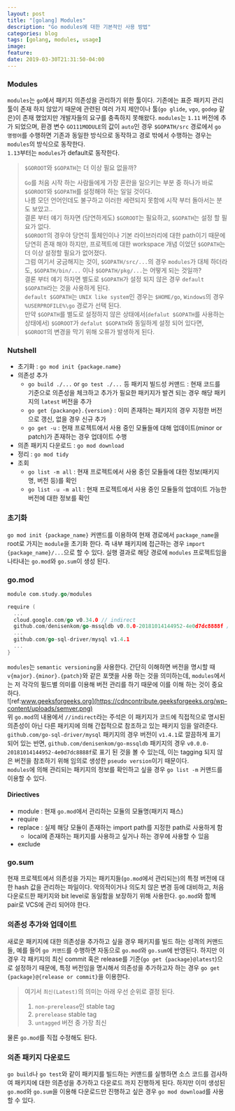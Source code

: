 ```yaml
---
layout: post
title: "[golang] Modules"
description: "Go modules에 대한 기본적인 사용 방법"
categories: blog
tags: [golang, modules, usage]
image:
feature:
date: 2019-03-30T21:31:50-04:00
---
```


### Modules
`modules`는 `go`에서 패키지 의존성을 관리하기 위한 툴이다. 기존에는 표준 패키지 관리 툴이 존재 하지 않았기 때문에 관련된 여러 가지 제안이나 툴(`go glide`, `vgo`, `godep` 같은)이 존재 했었지만 개발자들의 요구를 충족하지 못해왔다. `modules`는 `1.11` 버전에 추가 되었으며, 환경 변수 `GO111MODULE`의 값이 `auto`인 경우 `$GOPATH/src` 경로에서 `go 명령어`를 수행하면 기존과 동일한 방식으로 동작하고 경로 밖에서 수행하는 경우는 `modules`의 방식으로 동작한다.   
`1.13`부터는 `modules`가 default로 동작한다.  

> `$GOROOT`와 `$GOPATH`는 더 이상 필요 없을까?  
> 
> `Go`를 처음 시작 하는 사람들에게 가장 혼란을 일으키는 부분 중 하나가 바로 `$GOROOT`와 `$GOPATH`를 설정해야 하는 일일 것이다.  
> 나름 모던 언어인데도 불구하고 이러한 세련되지 못함에 시작 부터 돌아서는 분도 보았고..  
> 결론 부터 얘기 하자면 (당연하게도) `$GOROOT`는 필요하고, `$GOPATH`는 설정 할 필요가 없다.  
> `$GOROOT`의 경우야 당연히 툴체인이나 기본 라이브러리에 대한 path이기 때문에 당연히 존재 해야 하지만, 프로젝트에 대한 workspace 개념 이었던 `$GOPATH`는 더 이상 설정할 필요가 없어졌다.  
> 그럼 여기서 궁금해지는 것이, `$GOPATH/src/...`의 경우 `modules`가 대체 하더라도, `$GOPATH/bin/...` 이나 `$GOPATH/pkg/...`는 어떻게 되는 것일까?  
> 결론 부터 얘기 하자면 별도로 `$GOPATH`가 설정 되지 않은 경우 `default $GOPATH`라는 것을 사용하게 된다.  
> `default $GOPATH`는 `UNIX like system`인 경우는 `$HOME/go`, `Windows`의 경우 `%USERPROFILE%\go` 경로가 선택 된다.  
> 만약 `$GOPATH`를 별도로 설정하지 않은 상태에서(`defalut $GOPATH`를 사용하는 상태에서) `$GOROOT`가 `defalut $GOPATH`와 동일하게 설정 되어 있다면,  
> `$GOROOT`의 변경을 막기 위해 오류가 발생하게 된다. 

### Nutshell
- 초기화 : `go mod init {package.name}`
- 의존성 추가
  - `go build ./...` or `go test ./...` 등 패키지 빌드성 커맨드 : 현재 코드를 기준으로 의존성을 체크하고 추가가 필요한 패키지가 발견 되는 경우 해당 패키지의 `latest` 버전을 추가
  - `go get {packange}.{version}` : 이미 존재하는 패키지의 경우 지정한 버전으로 갱신, 없을 경우 신규 추가
  - `go get -u` : 현재 프로젝트에서 사용 중인 모듈들에 대해 업데이트(minor or patch)가 존재하는 경우 업데이트 수행
- 의존 패키지 다운로드 : `go mod download`
- 정리 : `go mod tidy`
- 조회
  - `go list -m all` : 현재 프로젝트에서 사용 중인 모듈들에 대한 정보(패키지 명, 버전 등)를 확인
  - `go list -u -m all` : 현재 프로젝트에서 사용 중인 모듈들의 업데이트 가능한 버전에 대한 정보를 확인


### 초기화
`go mod init {package_name}` 커맨드를 이용하여 현재 경로에서 `package_name`을 root로 가지는 `module`을 초기화 한다. 즉 내부 패키지에 접근하는 경우 `import {package_name}/...`으로 할 수 있다. 실행 결과로 해당 경로에 `modules` 프로젝트임을 나타내는 `go.mod`와 `go.sum`이 생성 된다.  

### go.mod
```go
module com.study.go/modules

require (
  ...
  cloud.google.com/go v0.34.0 // indirect
  github.com/denisenkom/go-mssqldb v0.0.0-20181014144952-4e0d7dc8888f // indirect
  ...
  github.com/go-sql-driver/mysql v1.4.1
  ...
}
```
`modules`는 `semantic versioning`을 사용한다. 간단히 이해하면 버전을 명시할 때 `v{major}.{minor}.{patch}`와 같은 포맷을 사용 하는 것을 의미하는데, `modules`에서는 저 각각의 필드별 의미를 이용해 버전 관리를 하기 때문에 이를 이해 하는 것이 중요하다.  
![ref:www.geeksforgeeks.org](https://cdncontribute.geeksforgeeks.org/wp-content/uploads/semver.png)  
위 `go.mod`의 내용에서 `//indirect`라는 주석은 이 패키지가 코드에 직접적으로 명시된 의존성이 아닌 다른 패키지에 의해 간접적으로 참조하고 있는 패키지 임을 알려준다.  
`github.com/go-sql-driver/mysql` 패키지의 경우 버전이 `v1.4.1`로 깔끔하게 표기 되어 있는 반면, `github.com/denisenkom/go-mssqldb` 패키지의 경우 `v0.0.0-20181014144952-4e0d7dc8888f`로 표기 된 것을 볼 수 있는데, 이는 tagging 되지 않은 버전을 참조하기 위해 임의로 생성한 `pseudo version`이기 때문이다.  
`modules`에 의해 관리되는 패키지의 정보를 확인하고 싶을 경우 `go list -m` 커맨드를 이용할 수 있다.  

#### Diriectives
- module : 현재 `go.mod`에서 관리하는 모듈의 모듈명(패키지 패스)
- require
- replace : 실제 해당 모듈이 존재하는 import path를 지정한 path로 사용하게 함
  - local에 존재하는 패키지를 사용하고 싶거나 하는 경우에 사용할 수 있음
- exclude

### go.sum
현재 프로젝트에서 의존성을 가지는 패키지들(`go.mod`에서 관리되는)의 특정 버전에 대한 hash 값을 관리하는 파일이다. 악의적이거나 의도치 않은 변경 등에 대비하고, 처음 다운로드한 패키지와 bit level로 동일함을 보장하기 위해 사용한다. `go.mod`와 함께 pair로 VCS에 관리 되어야 한다.

### 의존성 추가와 업데이트
새로운 패키지에 대한 의존성을 추가하고 싶을 경우 패키지를 빌드 하는 성격의 커맨드들, 예를 들어 `go 커맨드`를 수행하면 자동으로 `go.mod`와 `go.sum`에 반영된다. 하지만 이 경우 각 패키지의 최신 commit 혹은 release를 기준(`go get {package}@latest`)으로 설정하기 때문에, 특정 버전임을 명시해서 의존성을 추가하고자 하는 경우 `go get {package}@{release or commit}`을 이용한다.  
> 여기서 `최신(Latest)`의 의미는 아래 우선 순위로 결정 된다.
> 1. `non-prerelease`인 stable tag
> 2. `prerelease` stable tag
> 3. `untagged` 버전 중 가장 최신  

물론 `go.mod`를 직접 수정해도 된다.

### 의존 패키지 다운로드
`go build`나 `go test`와 같이 패키지를 빌드하는 커맨드를 실행하면 소스 코드를 검사하여 패키지에 대한 의존성을 추가하고 다운로드 까지 진행하게 된다. 하지만 이미 생성된 `go.mod`와 `go.sum`을 이용해 다운로드만 진행하고 싶은 경우 `go mod download`를 사용할 수 있다.

